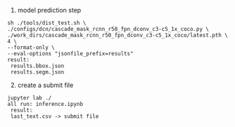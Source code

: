 1. model prediction step
```
sh ./tools/dist_test.sh \
./configs/dcn/cascade_mask_rcnn_r50_fpn_dconv_c3-c5_1x_coco.py \
./work_dirs/cascade_mask_rcnn_r50_fpn_dconv_c3-c5_1x_coco/latest.pth \
4 \
--format-only \
--eval-options "jsonfile_prefix=results"
result:
 results.bbox.json
 results.segm.json
```

2. create a submit file
```
jupyter lab ./
all run: inference.ipynb
 result:
 last_text.csv -> submit file
```